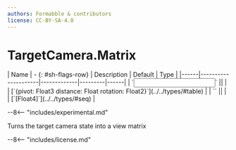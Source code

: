 ```yaml
---
authors: Formabble & contributors
license: CC-BY-SA-4.0
---
```



# TargetCamera.Matrix

<div class="sh-parameters" markdown="1">
| Name | - {: #sh-flags-row} | Description | Default | Type |
|------|---------------------|-------------|---------|------|
| `<input>` || | | [`{pivot: Float3 distance: Float rotation: Float2}`](../../types/#table) |
| `<output>` || | | [`[Float4]`](../../types/#seq) |

</div>

--8<-- "includes/experimental.md"

Turns the target camera state into a view matrix

--8<-- "includes/license.md"


